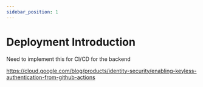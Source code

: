 ```yaml
---
sidebar_position: 1
---
```

# Deployment Introduction

Need to implement this for CI/CD for the backend

https://cloud.google.com/blog/products/identity-security/enabling-keyless-authentication-from-github-actions